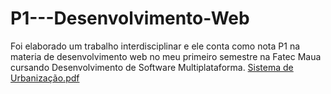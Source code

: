 # P1---Desenvolvimento-Web
Foi elaborado um trabalho interdisciplinar e ele conta como nota P1 na materia de desenvolvimento web no meu primeiro semestre na Fatec Maua cursando Desenvolvimento de Software Multiplataforma.
[Sistema de Urbanização.pdf](https://github.com/user-attachments/files/22698466/Sistema.de.Urbanizacao.pdf)
